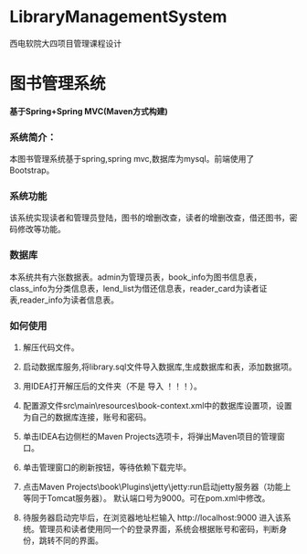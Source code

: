 # LibraryManagementSystem
西电软院大四项目管理课程设计
# 图书管理系统
#### 基于Spring+Spring MVC(Maven方式构建)
### 系统简介：
本图书管理系统基于spring,spring mvc,数据库为mysql。前端使用了Bootstrap。 

### 系统功能
该系统实现读者和管理员登陆，图书的增删改查，读者的增删改查，借还图书，密码修改等功能。

### 数据库
本系统共有六张数据表。admin为管理员表，book_info为图书信息表，class_info为分类信息表，lend_list为借还信息表，reader_card为读者证表,reader_info为读者信息表。

### 如何使用

1. 解压代码文件。
2. 启动数据库服务,将library.sql文件导入数据库,生成数据库和表，添加数据项。

3. 用IDEA打开解压后的文件夹（不是 导入 ！！！）。

4. 配置源文件src\main\resources\book-context.xml中的数据库设置项，设置为自己的数据库连接，账号和密码。

5. 单击IDEA右边侧栏的Maven Projects选项卡，将弹出Maven项目的管理窗口。

7. 单击管理窗口的刷新按钮，等待依赖下载完毕。

8. 点击Maven Projects\book\Plugins\jetty\jetty:run启动jetty服务器（功能上等同于Tomcat服务器）。 默认端口号为9000。可在pom.xml中修改。

9. 待服务器启动完毕后，在浏览器地址栏输入 http://localhost:9000 进入该系统。管理员和读者使用同一个的登录界面，系统会根据账号和密码，判断身份，跳转不同的界面。



